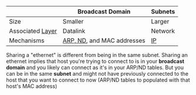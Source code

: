 |                                                                                                                                | **Broadcast Domain**                                                                                                                | **Subnets**                                                                                     |
| ------------------------------------------------------------------------------------------------------------------------------ | ----------------------------------------------------------------------------------------------------------------------------------- | ----------------------------------------------------------------------------------------------- |
| Size                                                                                                                           | Smaller                                                                                                                             | Larger                                                                                          |
| Associated [Layer](obsidian://open?vault=Computers%20-%20Infinity%20Stones&file=Networking%2FConceptual%2FThe%20Four%20Layers) | Datalink                                                                                                                            | Network                                                                                         |
| Mechanisms                                                                                                                     | [ARP, ND](obsidian://open?vault=Computers%20-%20Infinity%20Stones&file=Networking%2FConceptual%2FARP%20%26%20ND), and MAC addresses | [IP](obsidian://open?vault=Computers%20-%20Infinity%20Stones&file=Networking%2FConceptual%2FIP) |
Sharing a "ethernet" is different from being in the same subnet. Sharing an ethernet implies that host you're trying to connect to is in your **broadcast domain** and you likely can connect as it's in your ARP/ND tables. But you can be in the same **subnet** and might not have previously connected to the host that you want to connect to now (ARP/ND tables to populated with that host's MAC address)